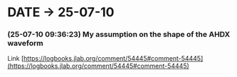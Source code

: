 # DATE → 25-07-10

### (25-07-10 09:36:23) My assumption on the shape of the AHDX waveform 
Link [https://logbooks.jlab.org/comment/54445#comment-54445](https://logbooks.jlab.org/comment/54445#comment-54445) 


